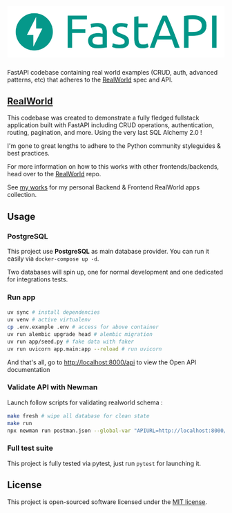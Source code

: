 # ![RealWorld Example App](logo.png)

FastAPI codebase containing real world examples (CRUD, auth, advanced patterns, etc) that adheres to the [RealWorld](https://github.com/gothinkster/realworld-example-apps) spec and API.

## [RealWorld](https://github.com/gothinkster/realworld)

This codebase was created to demonstrate a fully fledged fullstack application built with FastAPI including CRUD operations, authentication, routing, pagination, and more. Using the very last SQL Alchemy 2.0 !

I'm gone to great lengths to adhere to the Python community styleguides & best practices.

For more information on how to this works with other frontends/backends, head over to the [RealWorld](https://github.com/gothinkster/realworld) repo.

See [my works](https://blog.okami101.io/works/) for my personal Backend & Frontend RealWorld apps collection.

## Usage

### PostgreSQL

This project use **PostgreSQL** as main database provider. You can run it easily via `docker-compose up -d`.

Two databases will spin up, one for normal development and one dedicated for integrations tests.

### Run app

```sh
uv sync # install dependencies
uv venv # active virtualenv
cp .env.example .env # access for above container
uv run alembic upgrade head # alembic migration
uv run app/seed.py # fake data with faker
uv run uvicorn app.main:app --reload # run uvicorn
```

And that's all, go to <http://localhost:8000/api> to view the Open API documentation

### Validate API with Newman

Launch follow scripts for validating realworld schema :

```sh
make fresh # wipe all database for clean state
make run
npx newman run postman.json --global-var "APIURL=http://localhost:8000/api" --global-var="USERNAME=johndoe" --global-var="EMAIL=john.doe@example.com" --global-var="PASSWORD=password"
```

### Full test suite

This project is fully tested via pytest, just run `pytest` for launching it.

## License

This project is open-sourced software licensed under the [MIT license](https://adr1enbe4udou1n.mit-license.org).
